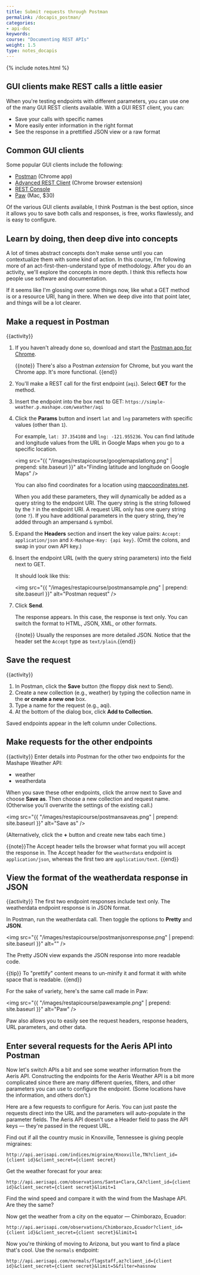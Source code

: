 ```yaml
---
title: Submit requests through Postman
permalink: /docapis_postman/
categories:
- api-doc
keywords: 
course: "Documenting REST APIs"
weight: 1.5
type: notes_docapis
---
```

{% include notes.html %}

## GUI clients make REST calls a little easier

When you're testing endpoints with different parameters, you can use one of the many GUI REST clients available. With a GUI REST client, you can:

* Save your calls with specific names
* More easily enter information in the right format
* See the response in a prettified JSON view or a raw format

## Common GUI clients

Some popular GUI clients include the following:

* [Postman](https://chrome.google.com/webstore/detail/postman/fhbjgbiflinjbdggehcddcbncdddomop?hl=en) (Chrome app)
* [Advanced REST Client](https://chrome.google.com/webstore/detail/advanced-rest-client/hgmloofddffdnphfgcellkdfbfbjeloo) (Chrome browser extension)
* [REST Console](https://chrome.google.com/webstore/detail/rest-console/cokgbflfommojglbmbpenpphppikmonn)
* [Paw](https://luckymarmot.com/paw) (Mac, $30)

Of the various GUI clients available, I think Postman is the best option, since it allows you to save both calls and responses, is free, works flawlessly, and is easy to configure.

## Learn by doing, then deep dive into concepts

A lot of times abstract concepts don't make sense until you can contextualize them with some kind of action. In this course, I'm following more of an act-first-then-understand type of methodology. After you do an activity, we'll explore the concepts in more depth. I think this reflects how people use software and documentation.

If it seems like I'm glossing over some things now, like what a GET method is or a resource URI, hang in there. When we deep dive into that point later, and things will be a lot clearer.

## Make a request in Postman
{{activity}}
1. If you haven't already done so, download and start the [Postman app for Chrome](https://chrome.google.com/webstore/detail/postman/fhbjgbiflinjbdggehcddcbncdddomop?hl=en).

    {{note}} There's also a Postman <i>extension</i> for Chrome, but you want the Chrome app. It's more functional. {{end}}

2. You'll make a REST call for the first endpoint (`aqi`). Select **GET** for the method.
3. Insert the endpoint into the box next to GET: `https://simple-weather.p.mashape.com/weather/aqi`
4. Click the **Params** button and insert `lat` and `lng` parameters with specific values (other than `1`).

    For example, `lat: 37.354108` and `lng: -121.955236`. You can find latitude and longitude values from the URL in Google Maps when you go to a specific location.

    <img src="{{ "/images/restapicourse/googlemapslatlong.png" | prepend: site.baseurl }}" alt="Finding latitude and longitude on Google Maps" />

	You can also find coordinates for a location using [mapcoordinates.net](http://www.mapcoordinates.net/en).
	
	When you add these parameters, they will dynamically be added as a query string to the endpoint URI. The query string is the string followed by the `?` in the endpoint URI. A request URL only has one query string (one `?`). If you have additional parameters in the query string, they're added through an ampersand `&` symbol.
	
5. Expand the **Headers** section and insert the key value pairs: `Accept: application/json` and `X-Mashape-Key: {api key}`. (Omit the colons, and swap in your own API key.)
6. Insert the endpoint URL (with the query string parameters) into the field next to GET.

    It should look like this:

	<img src="{{ "/images/restapicourse/postmansample.png" | prepend: site.baseurl }}" alt="Postman request" />

7. Click **Send**.

	The response appears. In this case, the response is text only. You can switch the format to HTML, JSON, XML, or other formats.
	
	{{note}} Usually the responses are more detailed JSON. Notice that the header set the <code>Accept</code> type as <code>text/plain</code>.{{end}}
	
## Save the request
{{activity}}
1. In Postman, click the **Save** button (the floppy disk next to Send). 
2. Create a new collection (e.g., weather) by typing the collection name in the **or create a new one** box.
3. Type a name for the request (e.g., aqi).
4. At the bottom of the dialog box, click **Add to Collection.**

Saved endpoints appear in the left column under Collections.

## Make requests for the other endpoints
{{activity}}
Enter details into Postman for the other two endpoints for the Mashape Weather API:

* weather
* weatherdata

When you save these other endpoints, click the arrow next to Save and choose **Save as**. Then choose a new collection and request name. (Otherwise you'll overwrite the settings of the existing call.)

<img src="{{ "/images/restapicourse/postmansaveas.png" | prepend: site.baseurl }}" alt="Save as" />

(Alternatively, click the **+** button and create new tabs each time.)

{{note}}The Accept header tells the browser what format you will accept the response in. The Accept header for the <code>weatherdata</code> endpoint is <code>application/json</code>, whereas the first two are <code>application/text</code>. {{end}}

## View the format of the weatherdata response in JSON
{{activity}}
The first two endpoint responses include text only. The weatherdata endpoint response is in JSON format. 

In Postman, run the weatherdata call. Then toggle the options to **Pretty** and **JSON**.

<img src="{{ "/images/restapicourse/postmanjsonresponse.png" | prepend: site.baseurl }}" alt="" />

The Pretty JSON view expands the JSON response into more readable code. 

{{tip}} To "prettify" content means to un-minify it and format it with white space that is readable. {{end}}

For the sake of variety, here's the same call made in Paw:

<img src="{{ "/images/restapicourse/pawexample.png" | prepend: site.baseurl }}" alt="Paw" />

Paw also allows you to easily see the request headers, response headers, URL parameters, and other data.

## Enter several requests for the Aeris API into Postman

Now let's switch APIs a bit and see some weather information from the Aeris API. Constructing the endpoints for the Aeris Weather API is a bit more complicated since there are many different queries, filters, and other parameters you can use to configure the endpoint. (Some locations have the information, and others don't.)

Here are a few requests to configure for Aeris. You can just paste the requests direct into the URL and the parameters will auto-populate in the parameter fields. The Aeris API doesn't use a Header field to pass the API keys &mdash; they're passed in the request URL.

Find out if all the country music in Knoxville, Tennessee is giving people migraines:

```
http://api.aerisapi.com/indices/migraine/Knoxville,TN?client_id={client id}&client_secret={client secret}
```

Get the weather forecast for your area:

```
http://api.aerisapi.com/observations/Santa+Clara,CA?client_id={client id}&client_secret={client secret}&limit=1
```

Find the wind speed and compare it with the wind from the Mashape API. Are they the same?

Now get the weather from a city on the equator &mdash; Chimborazo, Ecuador:

```
http://api.aerisapi.com/observations/Chimborazo,Ecuador?client_id={client id}&client_secret={client secret}&limit=1
```

Now you're thinking of moving to Arizona, but you want to find a place that's cool. Use the `normals` endpoint:

```
http://api.aerisapi.com/normals/flagstaff,az?client_id={client id}&client_secret={client secret}&limit=5&filter=hassnow
```
